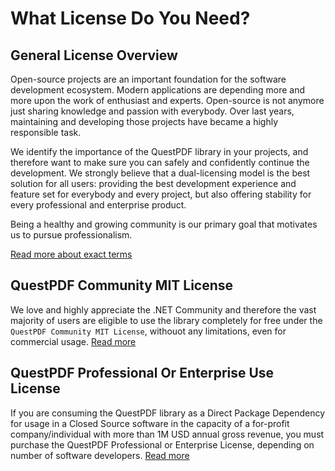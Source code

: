 # What License Do You Need?

## General License Overview

Open-source projects are an important foundation for the software development ecosystem. Modern applications are depending more and more upon the work of enthusiast and experts. Open-source is not anymore just sharing knowledge and passion with everybody. Over last years, maintaining and developing those projects have became a highly responsible task.

We identify the importance of the QuestPDF library in your projects, and therefore want to make sure you can safely and confidently continue the development. We strongly believe that a dual-licensing model is the best solution for all users: providing the best development experience and feature set for everybody and every project, but also offering stability for every professional and enterprise product.

Being a healthy and growing community is our primary goal that motivates us to pursue professionalism.

[Read more about exact terms](https://www.questpdf.com/pricing.html)

## QuestPDF Community MIT License

We love and highly appreciate the .NET Community and therefore the vast majority of users are eligible to use the library completely for free under the `QuestPDF Community MIT License`, withouot any limitations, even for commercial usage. [Read more](https://www.questpdf.com/license-community.html)


## QuestPDF Professional Or Enterprise Use License

If you are consuming the QuestPDF library as a Direct Package Dependency for usage in a Closed Source software in the capacity of a for-profit company/individual with more than 1M USD annual gross revenue, you must purchase the QuestPDF Professional or Enterprise License, depending on number of software developers. [Read more](https://www.questpdf.com/license-commercial.html)
